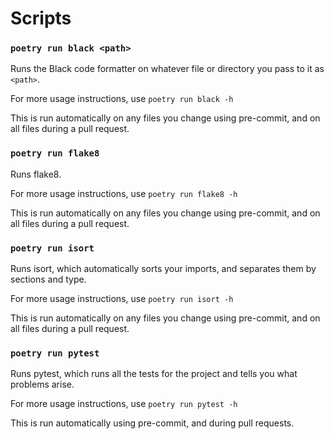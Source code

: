 # Scripts
### `poetry run black <path>`
Runs the Black code formatter on whatever file or directory you pass to it as `<path>`.

For more usage instructions, use `poetry run black -h`

This is run automatically on any files you change using pre-commit, and on all
files during a pull request.

### `poetry run flake8`
Runs flake8.

For more usage instructions, use `poetry run flake8 -h`

This is run automatically on any files you change using pre-commit, and on all files
during a pull request.

### `poetry run isort`
Runs isort, which automatically sorts your imports, and separates them by sections
and type.

For more usage instructions, use `poetry run isort -h`

This is run automatically on any files you change using pre-commit, and on all files
during a pull request.

### `poetry run pytest`
Runs pytest, which runs all the tests for the project and tells you what problems
arise. 

For more usage instructions, use `poetry run pytest -h`

This is run automatically using pre-commit, and during pull requests.